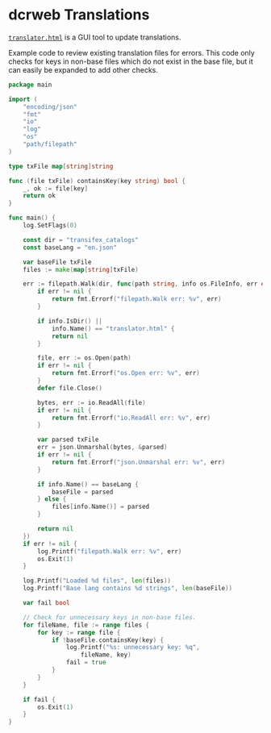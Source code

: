 # dcrweb Translations

[`translator.html`](./translator.html) is a GUI tool to update translations.

Example code to review existing translation files for errors.
This code only checks for keys in non-base files which do not exist in the base
file, but it can easily be expanded to add other checks.

```go
package main

import (
	"encoding/json"
	"fmt"
	"io"
	"log"
	"os"
	"path/filepath"
)

type txFile map[string]string

func (file txFile) containsKey(key string) bool {
	_, ok := file[key]
	return ok
}

func main() {
	log.SetFlags(0)

	const dir = "transifex_catalogs"
	const baseLang = "en.json"

	var baseFile txFile
	files := make(map[string]txFile)

	err := filepath.Walk(dir, func(path string, info os.FileInfo, err error) error {
		if err != nil {
			return fmt.Errorf("filepath.Walk err: %v", err)
		}

		if info.IsDir() ||
			info.Name() == "translator.html" {
			return nil
		}

		file, err := os.Open(path)
		if err != nil {
			return fmt.Errorf("os.Open err: %v", err)
		}
		defer file.Close()

		bytes, err := io.ReadAll(file)
		if err != nil {
			return fmt.Errorf("io.ReadAll err: %v", err)
		}

		var parsed txFile
		err = json.Unmarshal(bytes, &parsed)
		if err != nil {
			return fmt.Errorf("json.Unmarshal err: %v", err)
		}

		if info.Name() == baseLang {
			baseFile = parsed
		} else {
			files[info.Name()] = parsed
		}

		return nil
	})
	if err != nil {
		log.Printf("filepath.Walk err: %v", err)
		os.Exit(1)
	}

	log.Printf("Loaded %d files", len(files))
	log.Printf("Base lang contains %d strings", len(baseFile))

	var fail bool

	// Check for unnecessary keys in non-base files.
	for fileName, file := range files {
		for key := range file {
			if !baseFile.containsKey(key) {
				log.Printf("%s: unnecessary key: %q",
					fileName, key)
				fail = true
			}
		}
	}

	if fail {
		os.Exit(1)
	}
}
```
